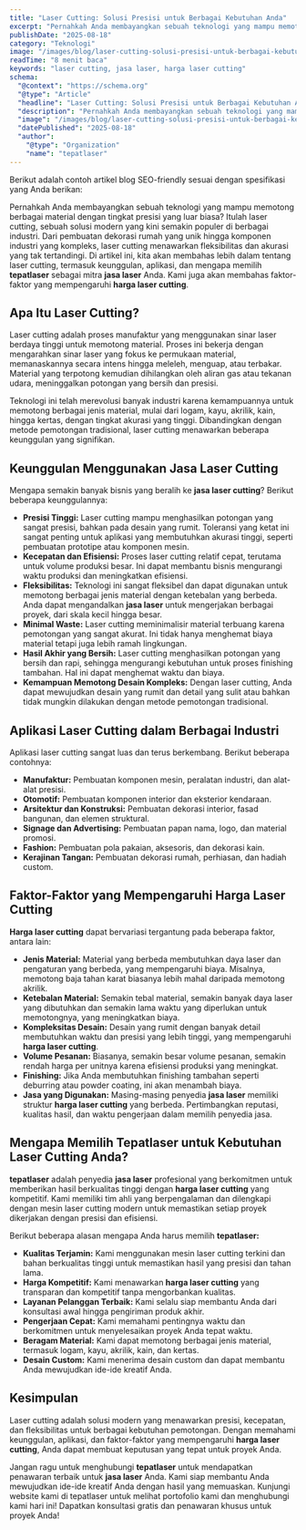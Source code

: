 ```yaml
---
title: "Laser Cutting: Solusi Presisi untuk Berbagai Kebutuhan Anda"
excerpt: "Pernahkah Anda membayangkan sebuah teknologi yang mampu memotong berbagai material dengan tingkat presisi yang luar biasa? Itulah laser cutting, sebuah solusi modern yang kini semakin populer di berbagai industri."
publishDate: "2025-08-18"
category: "Teknologi"
image: "/images/blog/laser-cutting-solusi-presisi-untuk-berbagai-kebutu.webp"
readTime: "8 menit baca"
keywords: "laser cutting, jasa laser, harga laser cutting"
schema:
  "@context": "https://schema.org"
  "@type": "Article"
  "headline": "Laser Cutting: Solusi Presisi untuk Berbagai Kebutuhan Anda"
  "description": "Pernahkah Anda membayangkan sebuah teknologi yang mampu memotong berbagai material dengan tingkat presisi yang luar biasa? Itulah laser cutting, sebuah solusi modern yang kini semakin populer di berbagai industri."
  "image": "/images/blog/laser-cutting-solusi-presisi-untuk-berbagai-kebutu.webp"
  "datePublished": "2025-08-18"
  "author":
    "@type": "Organization"
    "name": "tepatlaser"
---
```


Berikut adalah contoh artikel blog SEO-friendly sesuai dengan spesifikasi yang Anda berikan:

Pernahkah Anda membayangkan sebuah teknologi yang mampu memotong berbagai material dengan tingkat presisi yang luar biasa? Itulah laser cutting, sebuah solusi modern yang kini semakin populer di berbagai industri. Dari pembuatan dekorasi rumah yang unik hingga komponen industri yang kompleks, laser cutting menawarkan fleksibilitas dan akurasi yang tak tertandingi. Di artikel ini, kita akan membahas lebih dalam tentang laser cutting, termasuk keunggulan, aplikasi, dan mengapa memilih **tepatlaser** sebagai mitra **jasa laser** Anda. Kami juga akan membahas faktor-faktor yang mempengaruhi **harga laser cutting**.

## Apa Itu Laser Cutting?

Laser cutting adalah proses manufaktur yang menggunakan sinar laser berdaya tinggi untuk memotong material. Proses ini bekerja dengan mengarahkan sinar laser yang fokus ke permukaan material, memanaskannya secara intens hingga meleleh, menguap, atau terbakar. Material yang terpotong kemudian dihilangkan oleh aliran gas atau tekanan udara, meninggalkan potongan yang bersih dan presisi.

Teknologi ini telah merevolusi banyak industri karena kemampuannya untuk memotong berbagai jenis material, mulai dari logam, kayu, akrilik, kain, hingga kertas, dengan tingkat akurasi yang tinggi. Dibandingkan dengan metode pemotongan tradisional, laser cutting menawarkan beberapa keunggulan yang signifikan.

## Keunggulan Menggunakan Jasa Laser Cutting

Mengapa semakin banyak bisnis yang beralih ke **jasa laser cutting**? Berikut beberapa keunggulannya:

*   **Presisi Tinggi:** Laser cutting mampu menghasilkan potongan yang sangat presisi, bahkan pada desain yang rumit. Toleransi yang ketat ini sangat penting untuk aplikasi yang membutuhkan akurasi tinggi, seperti pembuatan prototipe atau komponen mesin.
*   **Kecepatan dan Efisiensi:** Proses laser cutting relatif cepat, terutama untuk volume produksi besar. Ini dapat membantu bisnis mengurangi waktu produksi dan meningkatkan efisiensi.
*   **Fleksibilitas:** Teknologi ini sangat fleksibel dan dapat digunakan untuk memotong berbagai jenis material dengan ketebalan yang berbeda. Anda dapat mengandalkan **jasa laser** untuk mengerjakan berbagai proyek, dari skala kecil hingga besar.
*   **Minimal Waste:** Laser cutting meminimalisir material terbuang karena pemotongan yang sangat akurat. Ini tidak hanya menghemat biaya material tetapi juga lebih ramah lingkungan.
*   **Hasil Akhir yang Bersih:** Laser cutting menghasilkan potongan yang bersih dan rapi, sehingga mengurangi kebutuhan untuk proses finishing tambahan. Hal ini dapat menghemat waktu dan biaya.
*   **Kemampuan Memotong Desain Kompleks:** Dengan laser cutting, Anda dapat mewujudkan desain yang rumit dan detail yang sulit atau bahkan tidak mungkin dilakukan dengan metode pemotongan tradisional.

## Aplikasi Laser Cutting dalam Berbagai Industri

Aplikasi laser cutting sangat luas dan terus berkembang. Berikut beberapa contohnya:

*   **Manufaktur:** Pembuatan komponen mesin, peralatan industri, dan alat-alat presisi.
*   **Otomotif:** Pembuatan komponen interior dan eksterior kendaraan.
*   **Arsitektur dan Konstruksi:** Pembuatan dekorasi interior, fasad bangunan, dan elemen struktural.
*   **Signage dan Advertising:** Pembuatan papan nama, logo, dan material promosi.
*   **Fashion:** Pembuatan pola pakaian, aksesoris, dan dekorasi kain.
*   **Kerajinan Tangan:** Pembuatan dekorasi rumah, perhiasan, dan hadiah custom.

## Faktor-Faktor yang Mempengaruhi Harga Laser Cutting

**Harga laser cutting** dapat bervariasi tergantung pada beberapa faktor, antara lain:

*   **Jenis Material:** Material yang berbeda membutuhkan daya laser dan pengaturan yang berbeda, yang mempengaruhi biaya. Misalnya, memotong baja tahan karat biasanya lebih mahal daripada memotong akrilik.
*   **Ketebalan Material:** Semakin tebal material, semakin banyak daya laser yang dibutuhkan dan semakin lama waktu yang diperlukan untuk memotongnya, yang meningkatkan biaya.
*   **Kompleksitas Desain:** Desain yang rumit dengan banyak detail membutuhkan waktu dan presisi yang lebih tinggi, yang mempengaruhi **harga laser cutting**.
*   **Volume Pesanan:** Biasanya, semakin besar volume pesanan, semakin rendah harga per unitnya karena efisiensi produksi yang meningkat.
*   **Finishing:** Jika Anda membutuhkan finishing tambahan seperti deburring atau powder coating, ini akan menambah biaya.
*   **Jasa yang Digunakan:** Masing-masing penyedia **jasa laser** memiliki struktur **harga laser cutting** yang berbeda. Pertimbangkan reputasi, kualitas hasil, dan waktu pengerjaan dalam memilih penyedia jasa.

## Mengapa Memilih Tepatlaser untuk Kebutuhan Laser Cutting Anda?

**tepatlaser** adalah penyedia **jasa laser** profesional yang berkomitmen untuk memberikan hasil berkualitas tinggi dengan **harga laser cutting** yang kompetitif. Kami memiliki tim ahli yang berpengalaman dan dilengkapi dengan mesin laser cutting modern untuk memastikan setiap proyek dikerjakan dengan presisi dan efisiensi.

Berikut beberapa alasan mengapa Anda harus memilih **tepatlaser:**

*   **Kualitas Terjamin:** Kami menggunakan mesin laser cutting terkini dan bahan berkualitas tinggi untuk memastikan hasil yang presisi dan tahan lama.
*   **Harga Kompetitif:** Kami menawarkan **harga laser cutting** yang transparan dan kompetitif tanpa mengorbankan kualitas.
*   **Layanan Pelanggan Terbaik:** Kami selalu siap membantu Anda dari konsultasi awal hingga pengiriman produk akhir.
*   **Pengerjaan Cepat:** Kami memahami pentingnya waktu dan berkomitmen untuk menyelesaikan proyek Anda tepat waktu.
*   **Beragam Material:** Kami dapat memotong berbagai jenis material, termasuk logam, kayu, akrilik, kain, dan kertas.
*   **Desain Custom:** Kami menerima desain custom dan dapat membantu Anda mewujudkan ide-ide kreatif Anda.

## Kesimpulan

Laser cutting adalah solusi modern yang menawarkan presisi, kecepatan, dan fleksibilitas untuk berbagai kebutuhan pemotongan. Dengan memahami keunggulan, aplikasi, dan faktor-faktor yang mempengaruhi **harga laser cutting**, Anda dapat membuat keputusan yang tepat untuk proyek Anda.

Jangan ragu untuk menghubungi **tepatlaser** untuk mendapatkan penawaran terbaik untuk **jasa laser** Anda. Kami siap membantu Anda mewujudkan ide-ide kreatif Anda dengan hasil yang memuaskan. Kunjungi website kami di tepatlaser untuk melihat portofolio kami dan menghubungi kami hari ini! Dapatkan konsultasi gratis dan penawaran khusus untuk proyek Anda!